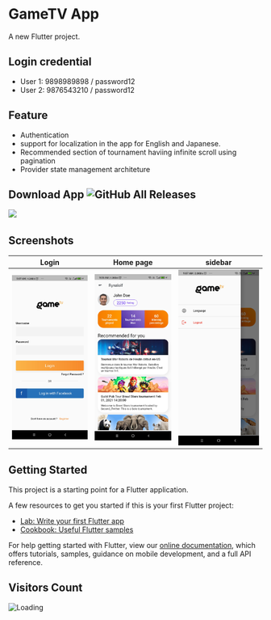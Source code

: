 # GameTV App

A new Flutter project.

## Login credential
* User 1: 9898989898 / password12
* User 2: 9876543210 / password12

## Feature
* Authentication
* support for localization in the app for English and Japanese.
* Recommended section of tournament haviing infinite scroll using pagination
* Provider state management architeture

## Download App ![GitHub All Releases](https://img.shields.io/github/downloads/Thealphamerc/flutter_gameTv_app/total?color=green)
<a href="https://github.com/TheAlphamerc/flutter_gameTv_app/releases/download/v1.0.0/app-release.apk"><img src="https://playerzon.com/asset/download.png" width="200"></img></a>

## Screenshots

Login                |  Home page               | sidebar                
:-------------------------:|:-------------------------:|:-------------------------:
![](https://github.com/TheAlphamerc/flutter_gameTv_app/blob/main/screenshots/screenshot_1.jpg?raw=true) | ![](https://github.com/TheAlphamerc/flutter_gameTv_app/blob/main/screenshots/screenshot_2.jpg?raw=true)| ![](https://github.com/TheAlphamerc/flutter_gameTv_app//blob/main/screenshots/screenshot_3.jpg?raw=true)

## Getting Started

This project is a starting point for a Flutter application.

A few resources to get you started if this is your first Flutter project:

- [Lab: Write your first Flutter app](https://flutter.dev/docs/get-started/codelab)
- [Cookbook: Useful Flutter samples](https://flutter.dev/docs/cookbook)

For help getting started with Flutter, view our
[online documentation](https://flutter.dev/docs), which offers tutorials,
samples, guidance on mobile development, and a full API reference.


## Visitors Count

<img align="left" src = "https://profile-counter.glitch.me/flutter_gameTv_app/count.svg" alt ="Loading">
